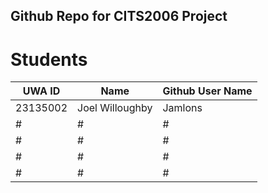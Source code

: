 ## Github Repo for CITS2006 Project

# Students
| UWA ID  | Name  | Github User Name  |
| ------------ | ------------ | ------------ |
| 23135002  | Joel Willoughby  | Jamlons  |
| #  | #  | #  |
| #  | #  | #  |
| #  | #  | #  |
| #  | #  | #  |
